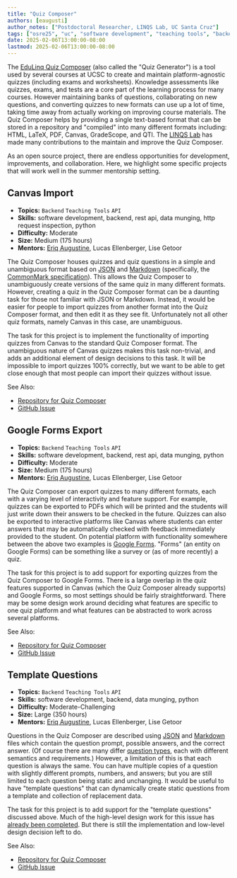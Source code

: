 ```yaml
---
title: "Quiz Composer"
authors: [eaugusti]
author_notes: ["Postdoctoral Researcher, LINQS Lab, UC Santa Cruz"]
tags: ["osre25", "uc", "software development", "teaching tools", "backend"]
date: 2025-02-06T13:00:00-08:00
lastmod: 2025-02-06T13:00:00-08:00
---
```


The [EduLinq Quiz Composer](https://github.com/edulinq/quizgen) (also called the "Quiz Generator") is a tool used by several courses at UCSC
to create and maintain platform-agnostic quizzes (including exams and worksheets).
Knowledge assessments like quizzes, exams, and tests are a core part of the learning process for many courses.
However maintaining banks of questions, collaborating on new questions, and converting quizzes to new formats can use up a lot of time,
taking time away from actually working on improving course materials.
The Quiz Composer helps by providing a single text-based format that can be stored in a repository and "compiled" into many different formats including:
HTML, LaTeX, PDF, Canvas, GradeScope, and QTI.
The [LINQS Lab](https://linqs.org) has made many contributions to the maintain and improve the Quiz Composer.

As an open source project, there are endless opportunities for development, improvements, and collaboration.
Here, we highlight some specific projects that will work well in the summer mentorship setting.

## Canvas Import

 - **Topics:** `Backend` `Teaching Tools` `API`
 - **Skills:** software development, backend, rest api, data munging, http request inspection, python
 - **Difficulty:** Moderate
 - **Size:** Medium (175 hours)
 - **Mentors:** [Eriq Augustine](mailto:eaugusti@ucsc.edu), Lucas Ellenberger, Lise Getoor

The Quiz Composer houses quizzes and quiz questions in a simple and unambiguous format based
on [JSON](https://en.wikipedia.org/wiki/JSON) and [Markdown](https://en.wikipedia.org/wiki/Markdown) (specifically, the [CommonMark specification](https://commonmark.org)).
This allows the Quiz Composer to unambiguously create versions of the same quiz in many different formats.
However, creating a quiz in the Quiz Composer format can be a daunting task for those not familiar with JSON or Markdown.
Instead, it would be easier for people to import quizzes from another format into the Quiz Composer format,
and then edit it as they see fit.
Unfortunately not all other quiz formats, namely Canvas in this case, are unambiguous.

The task for this project is to implement the functionality of importing quizzes from Canvas to the standard Quiz Composer format.
The unambiguous nature of Canvas quizzes makes this task non-trivial,
and adds an additional element of design decisions to this task.
It will be impossible to import quizzes 100% correctly,
but we want to be able to get close enough that most people can import their quizzes without issue.

See Also:
 - [Repository for Quiz Composer](https://github.com/edulinq/quizgen)
 - [GitHub Issue](https://github.com/edulinq/quizgen/issues/27)

## Google Forms Export

 - **Topics:** `Backend` `Teaching Tools` `API`
 - **Skills:** software development, backend, rest api, data munging, python
 - **Difficulty:** Moderate
 - **Size:** Medium (175 hours)
 - **Mentors:** [Eriq Augustine](mailto:eaugusti@ucsc.edu), Lucas Ellenberger, Lise Getoor

The Quiz Composer can export quizzes to many different formats,
each with a varying level of interactivity and feature support.
For example, quizzes can be exported to PDFs which will be printed and the students will just write down their answers to be checked in the future.
Quizzes can also be exported to interactive platforms like Canvas where students can enter answers that may be automatically checked with feedback immediately provided to the student.
On potential platform with functionality somewhere between the above two examples is [Google Forms](https://workspace.google.com/products/forms/).
"Forms" (an entity on Google Forms) can be something like a survey or (as of more recently) a quiz.

The task for this project is to add support for exporting quizzes from the Quiz Composer to Google Forms.
There is a large overlap in the quiz features supported in Canvas (which the Quiz Composer already supports) and Google Forms,
so most settings should be fairly straightforward.
There may be some design work around deciding what features are specific to one quiz platform
and what features can be abstracted to work across several platforms.

See Also:
 - [Repository for Quiz Composer](https://github.com/edulinq/quizgen)
 - [GitHub Issue](https://github.com/edulinq/quizgen/issues/19)

## Template Questions

 - **Topics:** `Backend` `Teaching Tools` `API`
 - **Skills:** software development, backend, data munging, python
 - **Difficulty:** Moderate-Challenging
 - **Size:** Large (350 hours)
 - **Mentors:** [Eriq Augustine](mailto:eaugusti@ucsc.edu), Lucas Ellenberger, Lise Getoor

Questions in the Quiz Composer are described using [JSON](https://en.wikipedia.org/wiki/JSON) and [Markdown](https://en.wikipedia.org/wiki/Markdown)
files which contain the question prompt, possible answers, and the correct answer.
(Of course there are many differ [question types](https://github.com/edulinq/quizgen/blob/main/docs/question-types.md),
each with different semantics and requirements.)
However, a limitation of this is that each question is always the same.
You can have multiple copies of a question with slightly different prompts, numbers, and answers;
but you are still limited to each question being static and unchanging.
It would be useful to have "template questions" that can dynamically create static questions from a template
and collection of replacement data.

The task for this project is to add support for the "template questions" discussed above.
Much of the high-level design work for this issue has [already been completed](https://github.com/edulinq/quizgen/issues/26).
But there is still the implementation and low-level design decision left to do.

See Also:
 - [Repository for Quiz Composer](https://github.com/edulinq/quizgen)
 - [GitHub Issue](https://github.com/edulinq/quizgen/issues/26)
